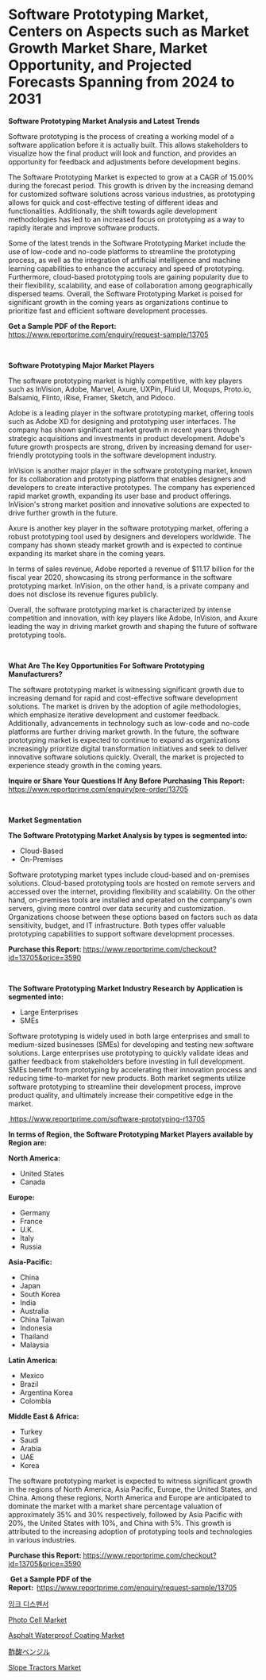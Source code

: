 <p><h1>Software Prototyping Market, Centers on Aspects such as Market Growth Market Share, Market Opportunity, and Projected Forecasts Spanning from 2024 to 2031</h1></p><p><strong>Software Prototyping Market Analysis and Latest Trends</strong></p>
<p><p>Software prototyping is the process of creating a working model of a software application before it is actually built. This allows stakeholders to visualize how the final product will look and function, and provides an opportunity for feedback and adjustments before development begins.</p><p>The Software Prototyping Market is expected to grow at a CAGR of 15.00% during the forecast period. This growth is driven by the increasing demand for customized software solutions across various industries, as prototyping allows for quick and cost-effective testing of different ideas and functionalities. Additionally, the shift towards agile development methodologies has led to an increased focus on prototyping as a way to rapidly iterate and improve software products.</p><p>Some of the latest trends in the Software Prototyping Market include the use of low-code and no-code platforms to streamline the prototyping process, as well as the integration of artificial intelligence and machine learning capabilities to enhance the accuracy and speed of prototyping. Furthermore, cloud-based prototyping tools are gaining popularity due to their flexibility, scalability, and ease of collaboration among geographically dispersed teams. Overall, the Software Prototyping Market is poised for significant growth in the coming years as organizations continue to prioritize fast and efficient software development processes.</p></p>
<p><strong>Get a Sample PDF of the Report:&nbsp;</strong> <a href="https://www.reportprime.com/enquiry/request-sample/13705">https://www.reportprime.com/enquiry/request-sample/13705</a></p>
<p>&nbsp;</p>
<p><strong>Software Prototyping Major Market Players</strong></p>
<p><p>The software prototyping market is highly competitive, with key players such as InVision, Adobe, Marvel, Axure, UXPin, Fluid UI, Moqups, Proto.io, Balsamiq, Flinto, iRise, Framer, Sketch, and Pidoco. </p><p>Adobe is a leading player in the software prototyping market, offering tools such as Adobe XD for designing and prototyping user interfaces. The company has shown significant market growth in recent years through strategic acquisitions and investments in product development. Adobe's future growth prospects are strong, driven by increasing demand for user-friendly prototyping tools in the software development industry.</p><p>InVision is another major player in the software prototyping market, known for its collaboration and prototyping platform that enables designers and developers to create interactive prototypes. The company has experienced rapid market growth, expanding its user base and product offerings. InVision's strong market position and innovative solutions are expected to drive further growth in the future.</p><p>Axure is another key player in the software prototyping market, offering a robust prototyping tool used by designers and developers worldwide. The company has shown steady market growth and is expected to continue expanding its market share in the coming years.</p><p>In terms of sales revenue, Adobe reported a revenue of $11.17 billion for the fiscal year 2020, showcasing its strong performance in the software prototyping market. InVision, on the other hand, is a private company and does not disclose its revenue figures publicly.</p><p>Overall, the software prototyping market is characterized by intense competition and innovation, with key players like Adobe, InVision, and Axure leading the way in driving market growth and shaping the future of software prototyping tools.</p></p>
<p>&nbsp;</p>
<p><strong>What Are The Key Opportunities For Software Prototyping Manufacturers?</strong></p>
<p><p>The software prototyping market is witnessing significant growth due to increasing demand for rapid and cost-effective software development solutions. The market is driven by the adoption of agile methodologies, which emphasize iterative development and customer feedback. Additionally, advancements in technology such as low-code and no-code platforms are further driving market growth. In the future, the software prototyping market is expected to continue to expand as organizations increasingly prioritize digital transformation initiatives and seek to deliver innovative software solutions quickly. Overall, the market is projected to experience steady growth in the coming years.</p></p>
<p><strong>Inquire or Share Your Questions If Any Before Purchasing This Report:</strong> <a href="https://www.reportprime.com/enquiry/pre-order/13705">https://www.reportprime.com/enquiry/pre-order/13705</a></p>
<p>&nbsp;</p>
<p><strong>Market Segmentation</strong></p>
<p><strong>The Software Prototyping Market Analysis by types is segmented into:</strong></p>
<p><ul><li>Cloud-Based</li><li>On-Premises</li></ul></p>
<p><p>Software prototyping market types include cloud-based and on-premises solutions. Cloud-based prototyping tools are hosted on remote servers and accessed over the internet, providing flexibility and scalability. On the other hand, on-premises tools are installed and operated on the company's own servers, giving more control over data security and customization. Organizations choose between these options based on factors such as data sensitivity, budget, and IT infrastructure. Both types offer valuable prototyping capabilities to support software development processes.</p></p>
<p><strong>Purchase this Report:&nbsp;</strong><a href="https://www.reportprime.com/checkout?id=13705&price=3590">https://www.reportprime.com/checkout?id=13705&price=3590</a></p>
<p>&nbsp;</p>
<p><strong>The Software Prototyping Market Industry Research by Application is segmented into:</strong></p>
<p><ul><li>Large Enterprises</li><li>SMEs</li></ul></p>
<p><p>Software prototyping is widely used in both large enterprises and small to medium-sized businesses (SMEs) for developing and testing new software solutions. Large enterprises use prototyping to quickly validate ideas and gather feedback from stakeholders before investing in full development. SMEs benefit from prototyping by accelerating their innovation process and reducing time-to-market for new products. Both market segments utilize software prototyping to streamline their development process, improve product quality, and ultimately increase their competitive edge in the market.</p></p>
<p><a href="https://www.reportprime.com/software-prototyping-r13705">&nbsp;https://www.reportprime.com/software-prototyping-r13705</a></p>
<p><strong>In terms of Region, the Software Prototyping Market Players available by Region are:</strong></p>
<p>
    <p> <strong> North America: </strong>
        <ul>
            <li>United States</li>
            <li>Canada</li>
        </ul>
        </p> 
    <p> <strong> Europe: </strong>
        <ul>
            <li>Germany</li>
            <li>France</li>
            <li>U.K.</li>
            <li>Italy</li>
            <li>Russia</li>
        </ul>
        </p> 
    <p> <strong> Asia-Pacific: </strong>
        <ul>
            <li>China</li>
            <li>Japan</li>
            <li>South Korea</li>
            <li>India</li>
            <li>Australia</li>
            <li>China Taiwan</li>
            <li>Indonesia</li>
            <li>Thailand</li>
            <li>Malaysia</li>
        </ul>
        </p> 
    <p> <strong> Latin America: </strong>
        <ul>
            <li>Mexico</li>
            <li>Brazil</li>
            <li>Argentina Korea</li>
            <li>Colombia</li>
        </ul>
        </p> 
    <p> <strong> Middle East & Africa: </strong>
        <ul>
            <li>Turkey</li>
            <li>Saudi</li>
            <li>Arabia</li>
            <li>UAE</li>
            <li>Korea</li>
        </ul>
    </p>
    </p>
<p><p>The software prototyping market is expected to witness significant growth in the regions of North America, Asia Pacific, Europe, the United States, and China. Among these regions, North America and Europe are anticipated to dominate the market with a market share percentage valuation of approximately 35% and 30% respectively, followed by Asia Pacific with 20%, the United States with 10%, and China with 5%. This growth is attributed to the increasing adoption of prototyping tools and technologies in various industries.</p></p>
<p><strong>Purchase this Report: </strong><a href="https://www.reportprime.com/checkout?id=13705&price=3590">https://www.reportprime.com/checkout?id=13705&price=3590</a></p>
<p>&nbsp;<strong>Get a Sample PDF of the Report:&nbsp;&nbsp;</strong><a href="https://www.reportprime.com/enquiry/request-sample/13705">https://www.reportprime.com/enquiry/request-sample/13705</a></p>
<p><strong></strong></p>
<p><p><a href="https://medium.com/@kennyaniel5/%EC%9E%89%ED%81%AC-%EB%94%94%EC%8A%A4%ED%8E%9C%EC%84%9C-%EC%8B%9C%EC%9E%A5%EC%9D%80-%EC%8B%9C%EC%9E%A5-%EC%A0%90%EC%9C%A0%EC%9C%A8-%EC%8B%9C%EC%9E%A5-%EB%8F%99%ED%96%A5-%EB%B0%8F-%EC%8B%9C%EC%9E%A5-%EC%84%B1%EC%9E%A5%EC%97%90-%EB%8C%80%ED%95%9C-%EC%A0%95%EB%B3%B4%EB%A5%BC-%EC%A0%9C%EA%B3%B5%ED%95%A9%EB%8B%88%EB%8B%A4-3ece4095cb4e">잉크 디스펜서</a></p><p><a href="https://funky-papaya-cf4.notion.site/Photo-Cell-Market-Comprehensive-Assessment-by-Type-Application-and-Geography-a5c1d2c16ac3496b8991ca08e3d96c49">Photo Cell Market</a></p><p><a href="https://issuu.com/reportprime-2/docs/asphalt-waterproof-coating-market-size-2030.pptx">Asphalt Waterproof Coating Market</a></p><p><a href="https://medium.com/@kingmsvie/%E3%83%99%E3%83%B3%E3%82%B8%E3%83%AB%E3%82%A2%E3%82%BB%E3%82%BF%E3%83%BC%E3%83%88%E5%B8%82%E5%A0%B4%E5%B1%95%E6%9C%9B-%E6%A5%AD%E7%95%8C%E6%A6%82%E8%A6%81%E3%81%A8%E4%BA%88%E6%B8%AC-2024%E5%B9%B4%E3%81%8B%E3%82%892031%E5%B9%B4-e413cca28990">酢酸ベンジル</a></p><p><a href="https://view.publitas.com/reportprime-1/slope-tractors-market-report-reveals-the-latest-trends-and-growth-opportunities-of-this-market/">Slope Tractors Market</a></p></p>